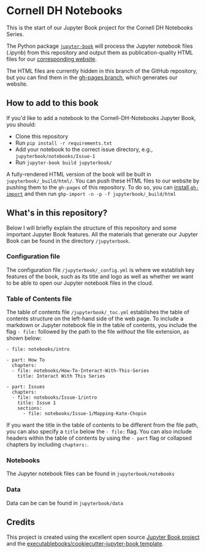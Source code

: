 # Cornell DH Notebooks

This is the start of our Jupyter Book project for the Cornell DH Notebooks Series.

The Python package [`jupyter-book`](https://jupyterbook.org/start/build.html) will process the Jupyter notebook files (.ipynb) from this repository and output them as publication-quality HTML files for our [corresponding website](https://melaniewalsh.github.io/Cornell-DH-Notebooks/).

The HTML files are currently hidden in this branch of the GitHub repository, but you can find them in the [gh-pages branch](https://github.com/melaniewalsh/Cornell-DH-Notebooks/tree/gh-pages), which generates our website.

## How to add to this book

If you'd like to add a notebook to the Cornell-DH-Notebooks Jupyter Book, you should:

- Clone this repository 
- Run `pip install -r requirements.txt` 
- Add your notebook to the correct issue directory, e.g., `jupyterbook/notebooks/Issue-1`
- Run `jupyter-book build jupyterbook/`

A fully-rendered HTML version of the book will be built in `jupyterbook/_build/html/`. You can push these HTML files to our website by pushing them to the `gh-pages` of this repository. To do so, you can [install `gh-import`](https://jupyterbook.org/publish/gh-pages.html#push-your-book-to-a-branch-hosted-by-github-pages) and then run `ghp-import -n -p -f jupyterbook/_build/html`

## What's in this repository?

Below I will briefly explain the structure of this repository and some important Jupyter Book features. All the materials that generate our Jupyter Book can be found in the directory `/jupyterbook`.

### Configuration file

The configuration file `/jupyterbook/_config.yml` is where we establish key features of the book, such as its title and logo as well as whether we want to be able to open our Jupyter notebook files in the cloud.
 
### Table of Contents file

The table of contents file `/jupyterbook/_toc.yml` establishes the table of contents structure on the left-hand side of the web page. To include a markdown or Jupyter notebook file in the table of contents, you include the flag `- file:` followed by the path to the file *without* the file extension, as shown below: 
```
- file: notebooks/intro

- part: How To
  chapters:
  - file: notebooks/How-To-Interact-With-This-Series
    title: Interact With This Series
    
- part: Issues
  chapters:
  - file: notebooks/Issue-1/intro
    title: Issue 1
    sections:
      - file: notebooks/Issue-1/Mapping-Kate-Chopin 
```

If you want the title in the table of contents to be different from the file path, you can also specify a `title` below the `- file:` flag. You can also include headers within the table of contents by using the `- part` flag or collapsed chapters by including `chapters:`.

### Notebooks

The Jupyter notebook files can be found in `jupyterbook/notebooks`

### Data

Data can be can be found in `jupyterbook/data`

## Credits

This project is created using the excellent open source [Jupyter Book project](https://jupyterbook.org/) and the [executablebooks/cookiecutter-jupyter-book template](https://github.com/executablebooks/cookiecutter-jupyter-book).
